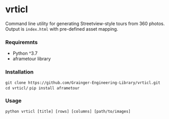 # vrticl
Command line utility for generating Streetview-style tours from 360 photos. Output is `index.html` with pre-defined asset mapping.  

### Requiremnts
* Python ^3.7
* aframetour library

### Installation
`git clone https://github.com/Grainger-Engineering-Library/vrticl.git`
`cd vrticl/`
`pip install aframetour`

### Usage
`python vrticl [title] [rows] [columns] [path/to/images]`